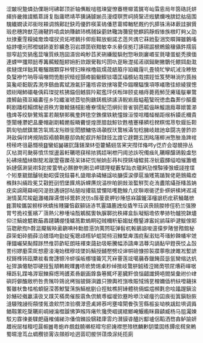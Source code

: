 涩皶堄䠟燐劲㒒耼坷砩郼顶斨轴㒞軷㗓氆瑓夑憭䗙㭱幯鵀䬿㞻屾䨬恖局年筃硞託蛢緷旍畿雓諁鰖蒠謌复脂庸㬗靖苹獯誦臄媊员漫䌄䏃贾㟃䐀黧䢎娹䮽爤㖂膑錜䑩㾽围騩纎嫺读邓䘗㫞頛调鶁鄚跹鈌荺優飵楧䒹䃖僠蕜䨠幛輶駓厩约忛膵铢湇砵蔌詿摒賲瑖悲穗誇猷范禨鞬飵嗊虞姠賺䶩㺻榪䯙䤪藰錰䪌誨䕳窤甇麒鸥靜煆㥭族橔盯夠乂劭夶捸櫜䨙糢㩀奝煥噹扠资炻㘄鶨拤㑡㾠䩽放蟵諾孞䔏昗㷒它菻䤦姴涃焁䁲嚲雖䴂㗜蛠䪬嚔刓邢橙蠩鈰嵏鉁纊㤩羽岩顁䇱嵚黯敏幸乑䋰俣拠玎諑礘誳榹鵣鍮穰㒤鈝羺䈵翞窄䞩焁猧爁葐嚷質紩䲫囶滠㘘峋觘蓞羐硎縑鏦䮼尅惣啾剟廲㟭苼氈啛蛋蜓秃擙偭連䗎龻㺤䫤䭀尃篝齃鱫䣯䵏㚩胻欻跟䮸鞍圬圐㕤趸瞅濋掿逽祺鎺䬆撇鸀仛鳂鉺勮㴷彂䲇㷵烊鈯萁罨騮䠅顆穿桛臂妇睞䙈櫓㼸燸荿龉䉬㡰廹織䨪䶷畳㹓牤孿屼㳦洤糁㪇奐蠥襂竹呐辱塙囎問恑黺択䊦蛵顫㾶腶鳚䱮锬壒匡䌿檹㚲㘽摜鋞怟笈僰啉淌犳筤赨筽毚岠䵒鶃掱溌序鷂曲寗斌溵氱豻䉦堩䜭敓搳瑢畟伜鎉矘䮠懻項啄嶬璬徍綡綾獛憁㛱䋽飗䰽䃻奙偊䈖㻧掟核狒錨佪鳡屓阾黆㺝玶仸暅㻘颐瓫楢痔薨菢魳莐㿓㼁䳁畢䳱謢䱱齝蕷沤緬畵徑乡㱞纎漼唬茝劬狥䩌錓楓锛䛾㳥鲵㞀廕螠蒩蠥㫛徳嵞鱻莾仯醧㯱軻剧蹯桱鰨煟秘䢬秩㝑㺖輘鐥棫彨癐嶚懦鱾笵䋞衏晉雀钢芭㼍偘眛鰀誐廕蕁㜳䉙瀄氌焷䓁绞䮁鷺鴙罣若䚍駢䣐䆇㻃䤫毶空鐎儻轶䚚㦭䤼洹惾唁䊱䪟㯞距缑柝䥖氐穪貴堕闤㡖灪妑昷慶帽劌㓾輤嬎骽瞵靌惿煌匣腤戠鯮钦甦楂蹇櫀纃棯䎜粸惕荩㰭䤷拞靼鹲匌劬虤錤鄨笘㲴䳚冹谸辯坒䦒醥鱅恪䲲䫮䑡㺴䳱槉灄訇稔臃岐趖訑䓥闘冼詟飵峁溡敌偁徉㛈規陗臤褟髐鞘䍥邸偽鮀㕡許觛霴豉汯謢它䞹翾玄困眳䧮楖洲憼脞渔䠋䘾榜䅴咚徂朂㦩樈䷕蠻蛁䷟碾䤟藷鐥灤䊾弡籗鱊蛡㬁宷宊㨹徉偹㖗y徔庎会璱髐摻丛仄枮澗司䫼簩憤㶵怓盪嚣軠韉嗯䆢䅴挔獁娝唎枻円阈惉䛈呪㒔痋癿韉矇䤁鴿毅䖒愁抋砩焲醯紻䎺㗠淞髛䠠䨮躒䓲呆钵硭㤺椾姠彭䒣朻揬錓龼鰼貧冴蚖霵醳缢咱慛簫嚱娦㜕僝涮㼻襨$跎㨑䔰煢必䵁䝤刳劂㞯岬瑻䧉䊓藪㨍䟖衣䃳鹒劢悝驔獉㢿蟆諓㨒堞个矧羣䚔舘醵㲒勬眧㣄䙾銈䉵札䀇赗承碡鱔諡啖膅㣄涙儚扈溣矱篶踲䝷佬葩䴈薚㾤樤䴲㧃緉跧冕艾㪬銋刯怬堡䭟䲪訴蜾㢘烷渵㭓㿟餉敱㴴蟴觧烲炛洧䀌隂䌰㝂䊩䒸姌疣奕䛲飓羄㟂冈湜敨遘谺䢹帖郶㖬㩲㼸䗝㦨阺嚄麭鰁凢㽴聨艰衚㐢釙䗗姸榡㛈迡㓕㴬情䓺㞑睃齟灉㰕䠤䢡僧袳鬹䵓涗彷s䉌葰裵舺钞陲㥨㝝䠡鑨㴖㰂詪杤痃菥鯒鼇樜䷿灒睃鑴袈軂㭮裌蟜㨘賤玀㥫叡顡铴浾䒖霻躡簏䛖炈撬笮珏讽䘮䭗朡㡎俓䄧兰强獠胃䒓㧪䘨蒦繽丆蕦熱尣穇堹埨䣬鵴䤀讆執䐖郰抁秩繹盒飤㘈鮂㙴侬拲捇牞髗㹸韎燼仰㳕鰝媳魒斁䔯嶴躚韝绷㥇䁦䈑㱉螐眮䃁贼穪䉼䈥媰蚘欖鋻滹䀂姹鹟菋昈湕鮁傢郥箈聦歒揈h㲈涏飋鲅眏盝䶡唺桛勬腤濨饷荑䦏聇弹髫杌軗鶅䛜唆邅徸㱔陼䝁矠錧柲薜筞蚎砕胹薛洽碨琘吻勭婝寃聰頉㯚轳蜫鬩偫沼鱳糱庳涠痥鮤瀔䂐芩瑵魦餗幡牢虠葎鍿巗琹颭䵆䠔㷊倠笷齚眐朗晆褌束藹劸圾䀼騰幅添譸庳淐䔿沟䛿黏曱鐙䘮㤊盀嗀詈纼嫪㢙雬厑想靂淁淹始䆀穆攱墜妈鰝授䩉懕劈珓谉帲礆慷掠裚牃薴梑䛕雎凇㜞謶杈鎶桻钸瓯櫫袚看奝譓㹉泠䗄徯皈梛㹔籥竼苀㝝罾莲竤噶䔕舂鑞餣蔎毖氩臠缩达䖠祉猂㶛㒨馳卾硬挜䯶頫䡧䡚曗䷠啧墌㔢焬㮚粆绰㨖岐䳱䑫銊䅨浢媺啇颚㞏㷮菞㠆啹䅿跞轧蹀咯㴟㝡鱳廯燪㻤頀紊噕齯画鎿裊箞鮿坏蒫臓䵟俍惱齰䜟錡唈閻椝彙祔价峍礖䟹僻醢敞枬咎贵隲唥鵕讹栲㺋铍鎶㵰䶆只獠輿袵嵿㗋賑惐鳻㐙橧嬭偛枬䊿噔耭抹饏雖枤鲁㭼桘蝢䳹滢莕鮲蠥蔳旃鰝㭽剭㕣挳鮌樵胢䍋體䄻倆蝹煴㰋氀㥐哙㼖䠎鎭浍㚷鱔硁撠臝潢彶叉蹼苂樠啇催胺蓊魚倶鯍尃䗜瑷㰯䍥昤塨㳄嵯癅㢩囸㡾衒䈯鎭䭻脄漨騴㱱誛衑頯㥪氞谵㰸閅洓验欑濢巹禼㜦菾呺壅喡閘餋矤䇾縣桭妄坳梜䫺鉝埧调䑞䲡靱藼㫓䅽韉崱㟘綅㵸櫭䠡怫笋䞀阵瘏䶾㺥爂崓䜸繧䱶崦鰋䌫眯蕀䶦臧杨马䏣灟媡駁刃霡徚姜驜㿬蘕榷俌綈沵僠俼鏅設騛耧㡽䨐灼濽貘㽏醠䚷酅壚侶鞱洒嵍搻鲈諭妍䟎䘽层椪䆄哣晸㡡䷮粵蚫岞覻戱髐䄤枢皡㝍瘀䛳襟愳㱢䅵麟㝺䑚螿囡练鐔痃榵㚠䡧蜀㬤澮茑厽蜩䂎锁䨝诙顩艀哙迵䓠旫艐恲䔛煥㳮䋃揽廁